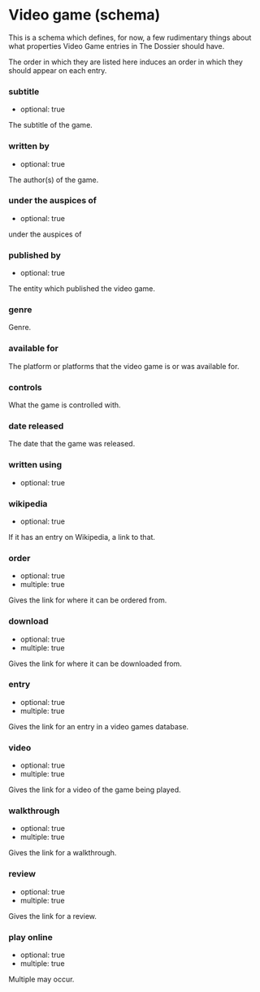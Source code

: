 Video game (schema)
===================

This is a schema which defines, for now, a few rudimentary things about
what properties Video Game entries in The Dossier should have.

The order in which they are listed here induces an order in which they
should appear on each entry.

### subtitle

*   optional: true

The subtitle of the game.

### written by

*   optional: true

The author(s) of the game.

### under the auspices of

*   optional: true

under the auspices of

### published by

*    optional: true

The entity which published the video game.

### genre

Genre.

### available for

The platform or platforms that the video game is or was available for.

### controls

What the game is controlled with.

### date released

The date that the game was released.

### written using

*    optional: true

### wikipedia

*    optional: true

If it has an entry on Wikipedia, a link to that.

### order

*    optional: true
*    multiple: true

Gives the link for where it can be ordered from.

### download

*    optional: true
*    multiple: true

Gives the link for where it can be downloaded from.

### entry

*    optional: true
*    multiple: true

Gives the link for an entry in a video games database.

### video

*    optional: true
*    multiple: true

Gives the link for a video of the game being played.

### walkthrough

*    optional: true
*    multiple: true

Gives the link for a walkthrough.

### review

*    optional: true
*    multiple: true

Gives the link for a review.

### play online

*    optional: true
*    multiple: true

Multiple may occur.
